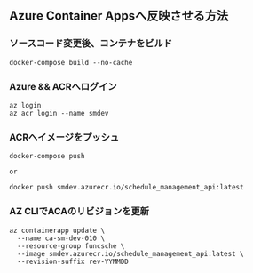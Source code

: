 ## Azure Container Appsへ反映させる方法

### ソースコード変更後、コンテナをビルド
```
docker-compose build --no-cache
```

### Azure && ACRへログイン
```
az login
az acr login --name smdev
```

### ACRへイメージをプッシュ
```
docker-compose push

or

docker push smdev.azurecr.io/schedule_management_api:latest
```

### AZ CLIでACAのリビジョンを更新
```
az containerapp update \
  --name ca-sm-dev-010 \
  --resource-group funcsche \
  --image smdev.azurecr.io/schedule_management_api:latest \
  --revision-suffix rev-YYMMDD
```

